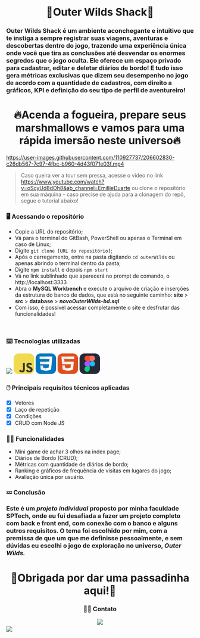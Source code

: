 
<h1 align=center>🌌Outer Wilds Shack🌌</h1>

### Outer Wilds Shack é um ambiente aconchegante e intuitivo que te instiga a sempre registrar suas viagens, aventuras e descobertas dentro do jogo, trazendo uma experiência única onde você que tira as conclusões até desvendar os enormes segredos que o jogo oculta. Ele oferece um espaço privado para cadastrar, editar e deletar diários de bordo! E tudo isso gera métricas exclusivas que dizem seu desempenho no jogo de acordo com a quantidade de cadastros, com direito a gráficos, KPI e definição do seu tipo de perfil de aventureiro!

<h1 align=center>🔥Acenda a fogueira, prepare seus marshmallows e vamos para uma rápida imersão neste universo🔥</h1>

https://user-images.githubusercontent.com/110927737/206602830-c26db567-7c97-4fbc-b960-4d43f071e03f.mp4

> Caso queira ver a tour sem pressa, acesse o vídeo no link https://www.youtube.com/watch?v=oScyUd8dOh8&ab_channel=EmillieDuarte ou clone o repositório em sua máquina - caso precise de ajuda para a clonagem do repô, segue o tutorial abaixo! 

### 🖥️ Acessando o repositório

- Copie a URL do repositório;
- Vá para o terminal do GitBash, PowerShell ou apenas o Terminal em caso de Linux;
- Digite ``` git clone [URL do repositório] ```;
- Após o carregamento, entre na pasta digitando ``` cd outerWilds ``` ou apenas abrindo o terminal dentro da pasta;
- Digite ``` npm install ``` e depois ``` npm start ```
- Vá no link sublinhado que aparecerá no prompt de comando, o http://localhost:3333
- Abra o **MySQL Workbench** e execute o arquivo de criação e inserções da estrutura do banco de dados, que está no seguinte caminho: **site** > **src** > **database** > ***novoOuterWilds-bd.sql***
- Com isso, é possível acessar completamente o site e desfrutar das funcionalidades!

<br>

### ⌨️ Tecnologias utilizadas

<div display=flex>
  <img src="https://teamextension.com.br/dist/img/skills/nodejs_og.webp" width=80px>
  <img src="https://raw.githubusercontent.com/tandpfun/skill-icons/d1c752b99bb25a0e5aa363bae1db2809173ee966/icons/JavaScript.svg" width=55px>
  <img src="https://raw.githubusercontent.com/tandpfun/skill-icons/d1c752b99bb25a0e5aa363bae1db2809173ee966/icons/CSS.svg" width=55px>
  <img src="https://raw.githubusercontent.com/tandpfun/skill-icons/d1c752b99bb25a0e5aa363bae1db2809173ee966/icons/HTML.svg" width=55px>
  <img src="https://raw.githubusercontent.com/tandpfun/skill-icons/d1c752b99bb25a0e5aa363bae1db2809173ee966/icons/Figma-Dark.svg" width=55px>
</div>


### 🖱️ Principais requisitos técnicos aplicadas

- [x] Vetores
- [x] Laço de repetição
- [x] Condições
- [x] CRUD com Node JS

### 👩‍💻 Funcionalidades

- Mini game de achar 3 olhos na index page;
- Diários de Bordo (CRUD);
- Métricas com quantidade de diários de bordo;
- Ranking e gráficos de frequência de visitas em lugares do jogo;
- Avaliação única por usuário.

### 💤 Conclusão

### Este é um *projeto individual* proposto por minha faculdade SPTech, onde eu fui desafiada a fazer um projeto completo com back e front end, com conexão com o banco e alguns outros requisitos. O tema foi escolhido por mim, com a premissa de que um que me definisse pessoalmente, e sem dúvidas eu escolhi o jogo de exploração no universo, *Outer Wilds.*

<h1 align=center>🌌Obrigada por dar uma passadinha aqui!🌌</h1>


<div align=center>
  <h3> 👋🏽 Contato </h3>
  <a href="https://www.linkedin.com/in/emiole"><img src="https://img.shields.io/badge/LinkedIn-0077B5?style=for-the-badge&logo=linkedin&logoColor=white"></a>
</div>

<img src="https://giffiles.alphacoders.com/212/212693.gif">
